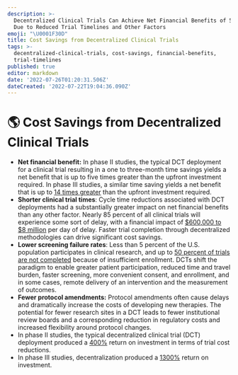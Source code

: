 ```yaml
---
description: >-
  Decentralized Clinical Trials Can Achieve Net Financial Benefits of 5X to 14X,
  Due to Reduced Trial Timelines and Other Factors
emoji: "\U0001F30D"
title: Cost Savings from Decentralized Clinical Trials
tags: >-
  decentralized-clinical-trials, cost-savings, financial-benefits,
  trial-timelines
published: true
editor: markdown
date: '2022-07-26T01:20:31.506Z'
dateCreated: '2022-07-22T19:04:36.090Z'
---
```

# 🌎 Cost Savings from Decentralized Clinical Trials

* **Net financial benefit:** In phase II studies, the typical DCT deployment for a clinical trial resulting in a one to three-month time savings yields a net benefit that is up to five times greater than the upfront investment required. In phase III studies, a similar time saving yields a net benefit that is up to [14 times greater](https://www.businesswire.com/news/home/20220113005740/en/New-Study-Decentralized-Clinical-Trials-Can-Achieve-Net-Financial-Benefits-of-5X-to-14X-Due-to-Reduced-Trial-Timelines-and-Other-Factors) than the upfront investment required.
* **Shorter clinical trial times**: Cycle time reductions associated with DCT deployments had a substantially greater impact on net financial benefits than any other factor. Nearly 85 percent of all clinical trials will experience some sort of delay, with a financial impact of [$600,000 to $8 million](https://www.businesswire.com/news/home/20220113005740/en/New-Study-Decentralized-Clinical-Trials-Can-Achieve-Net-Financial-Benefits-of-5X-to-14X-Due-to-Reduced-Trial-Timelines-and-Other-Factors) per day of delay. Faster trial completion through decentralized methodologies can drive significant cost savings.
* **Lower screening failure rates**: Less than 5 percent of the U.S. population participates in clinical research, and up to [50 percent of trials are not completed](https://www.businesswire.com/news/home/20220113005740/en/New-Study-Decentralized-Clinical-Trials-Can-Achieve-Net-Financial-Benefits-of-5X-to-14X-Due-to-Reduced-Trial-Timelines-and-Other-Factors) because of insufficient enrollment. DCTs shift the paradigm to enable greater patient participation, reduced time and travel burden, faster screening, more convenient consent, and enrollment, and in some cases, remote delivery of an intervention and the measurement of outcomes.
* **Fewer protocol amendments:** Protocol amendments often cause delays and dramatically increase the costs of developing new therapies. The potential for fewer research sites in a DCT leads to fewer institutional review boards and a corresponding reduction in regulatory costs and increased flexibility around protocol changes.
* In phase II studies, the typical decentralized clinical trial (DCT) deployment produced a [400%](https://github.com/cure-dao/docs/blob/main/assets/financial-benefits-of-decentralized-trials.pdf) return on investment in terms of trial cost reductions.
* In phase III studies, decentralization produced a [1300%](https://github.com/cure-dao/docs/blob/main/assets/financial-benefits-of-decentralized-trials.pdf) return on investment.
